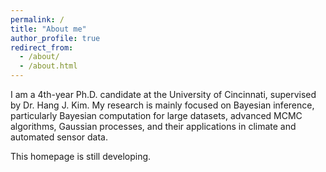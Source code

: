```yaml
---
permalink: /
title: "About me"
author_profile: true
redirect_from: 
  - /about/
  - /about.html
---
```

I am a 4th-year Ph.D. candidate at the University of Cincinnati, supervised by Dr. Hang J. Kim. My research is mainly focused on Bayesian inference, particularly Bayesian computation for large datasets, advanced MCMC algorithms, Gaussian processes, and their applications in climate and automated sensor data.

This homepage is still developing. 